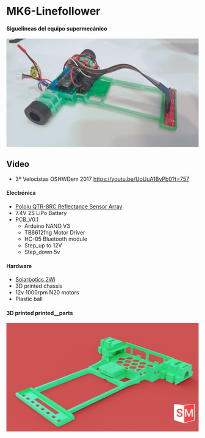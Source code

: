 # MK6-Linefollower
#### Siguelineas del equipo supermecánico
![Robot](https://github.com/SuperMecanicoTeam/MK6-Linefollower/blob/master/Images/Mk6.png)

## Video
* 3º Velocistas OSHWDem 2017 https://youtu.be/UoUuA1ByPb0?t=757


#### Electrónica
* [Pololu QTR-8RC Reflectance Sensor Array](https://www.pololu.com/product/961)
* 7.4V 2S LiPo Battery
* PCB_V0.1
  * Arduino NANO V3
  * TB6612fng Motor Driver
  * HC-05 Bluetooth module
  * Step_up to 12V
  * Step_down 5v

#### Hardware
* [Solarbotics 2Wi](https://www.pololu.com/product/1127)
* 3D printed chassis
* 12v 1000rpm N20 motors
* Plastic ball

#### 3D printed printed__parts
![printed__parts](https://github.com/SuperMecanicoTeam/MK6-Linefollower/blob/master/Images/printed__parts.png)
